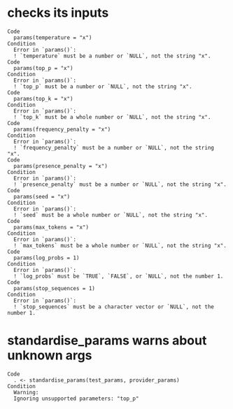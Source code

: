 # checks its inputs

    Code
      params(temperature = "x")
    Condition
      Error in `params()`:
      ! `temperature` must be a number or `NULL`, not the string "x".
    Code
      params(top_p = "x")
    Condition
      Error in `params()`:
      ! `top_p` must be a number or `NULL`, not the string "x".
    Code
      params(top_k = "x")
    Condition
      Error in `params()`:
      ! `top_k` must be a whole number or `NULL`, not the string "x".
    Code
      params(frequency_penalty = "x")
    Condition
      Error in `params()`:
      ! `frequency_penalty` must be a number or `NULL`, not the string "x".
    Code
      params(presence_penalty = "x")
    Condition
      Error in `params()`:
      ! `presence_penalty` must be a number or `NULL`, not the string "x".
    Code
      params(seed = "x")
    Condition
      Error in `params()`:
      ! `seed` must be a whole number or `NULL`, not the string "x".
    Code
      params(max_tokens = "x")
    Condition
      Error in `params()`:
      ! `max_tokens` must be a whole number or `NULL`, not the string "x".
    Code
      params(log_probs = 1)
    Condition
      Error in `params()`:
      ! `log_probs` must be `TRUE`, `FALSE`, or `NULL`, not the number 1.
    Code
      params(stop_sequences = 1)
    Condition
      Error in `params()`:
      ! `stop_sequences` must be a character vector or `NULL`, not the number 1.

# standardise_params warns about unknown args

    Code
      . <- standardise_params(test_params, provider_params)
    Condition
      Warning:
      Ignoring unsupported parameters: "top_p"

